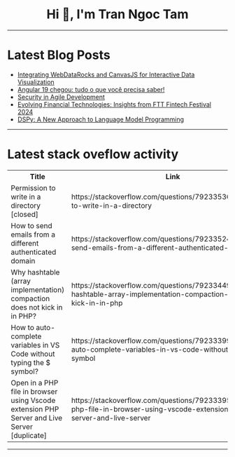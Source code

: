 <h1 align="center">Hi 👋, I'm Tran Ngoc Tam</h1>

---

# Latest Blog Posts 
<!-- BLOG-POST-LIST:START -->
- [Integrating WebDataRocks and CanvasJS for Interactive Data Visualization](https://dev.to/ananya_deka/integrating-webdatarocks-and-canvasjs-for-interactive-data-visualization-4kbi)
- [Angular 19 chegou: tudo o que você precisa saber!](https://dev.to/manualdofront/angular-19-chegou-tudo-o-que-voce-precisa-saber-i0k)
- [Security in Agile Development](https://dev.to/iskender83/security-in-agile-development-4om5)
- [Evolving Financial Technologies: Insights from FTT Fintech Festival 2024](https://dev.to/kaankaya/evolving-financial-technologies-insights-from-ftt-fintech-festival-2024-eo1)
- [DSPy: A New Approach to Language Model Programming](https://dev.to/gabrielvanderlei/dspy-a-new-approach-to-language-model-programming-10lf)
<!-- BLOG-POST-LIST:END -->

---

# Latest stack oveflow activity
<table>
  <tr><th>Title</th><th>Link</th></tr>
  <!-- STACKOVERFLOW:START --><tr><td>Permission to write in a directory [closed]</td><td>https://stackoverflow.com/questions/79233536/permission-to-write-in-a-directory</td></tr><tr><td>How to send emails from a different authenticated domain</td><td>https://stackoverflow.com/questions/79233524/how-to-send-emails-from-a-different-authenticated-domain</td></tr><tr><td>Why hashtable &lpar;array implementation&rpar; compaction does not kick in in PHP?</td><td>https://stackoverflow.com/questions/79233449/why-hashtable-array-implementation-compaction-does-not-kick-in-in-php</td></tr><tr><td>How to auto-complete variables in VS Code without typing the $ symbol?</td><td>https://stackoverflow.com/questions/79233399/how-to-auto-complete-variables-in-vs-code-without-typing-the-symbol</td></tr><tr><td>Open in a PHP file in browser using Vscode extension PHP Server and Live Server [duplicate]</td><td>https://stackoverflow.com/questions/79233395/open-in-a-php-file-in-browser-using-vscode-extension-php-server-and-live-server</td></tr><!-- STACKOVERFLOW:END -->
</table>

---


